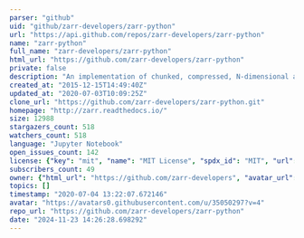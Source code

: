 ```yaml
---
parser: "github"
uid: "github/zarr-developers/zarr-python"
url: "https://api.github.com/repos/zarr-developers/zarr-python"
name: "zarr-python"
full_name: "zarr-developers/zarr-python"
html_url: "https://github.com/zarr-developers/zarr-python"
private: false
description: "An implementation of chunked, compressed, N-dimensional arrays for Python."
created_at: "2015-12-15T14:49:40Z"
updated_at: "2020-07-03T10:09:25Z"
clone_url: "https://github.com/zarr-developers/zarr-python.git"
homepage: "http://zarr.readthedocs.io/"
size: 12988
stargazers_count: 518
watchers_count: 518
language: "Jupyter Notebook"
open_issues_count: 142
license: {"key": "mit", "name": "MIT License", "spdx_id": "MIT", "url": "https://api.github.com/licenses/mit", "node_id": "MDc6TGljZW5zZTEz"}
subscribers_count: 49
owner: {"html_url": "https://github.com/zarr-developers", "avatar_url": "https://avatars0.githubusercontent.com/u/35050297?v=4", "login": "zarr-developers", "type": "Organization"}
topics: []
timestamp: "2020-07-04 13:22:07.672146"
avatar: "https://avatars0.githubusercontent.com/u/35050297?v=4"
repo_url: "https://github.com/zarr-developers/zarr-python"
date: "2024-11-23 14:26:28.698292"
---
```

